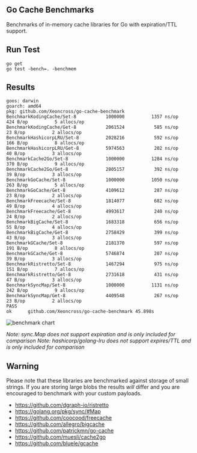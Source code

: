 ## Go Cache Benchmarks

Benchmarks of in-memory cache libraries for Go with expiration/TTL support.

## Run Test

    go get
    go test -bench=. -benchmem

## Results

```
goos: darwin
goarch: amd64
pkg: github.com/Xeoncross/go-cache-benchmark
BenchmarkKodingCache/Set-8         	 1000000	      1357 ns/op	     424 B/op	       5 allocs/op
BenchmarkKodingCache/Get-8         	 2061524	       585 ns/op	      23 B/op	       2 allocs/op
BenchmarkHashicorpLRU/Set-8        	 2028216	       592 ns/op	     166 B/op	       8 allocs/op
BenchmarkHashicorpLRU/Get-8        	 5974563	       202 ns/op	      40 B/op	       3 allocs/op
BenchmarkCache2Go/Set-8            	 1000000	      1284 ns/op	     370 B/op	       9 allocs/op
BenchmarkCache2Go/Get-8            	 2805157	       392 ns/op	      39 B/op	       3 allocs/op
BenchmarkGoCache/Set-8             	 1000000	      1050 ns/op	     263 B/op	       5 allocs/op
BenchmarkGoCache/Get-8             	 4109612	       287 ns/op	      23 B/op	       2 allocs/op
BenchmarkFreecache/Set-8           	 1814077	       682 ns/op	      49 B/op	       4 allocs/op
BenchmarkFreecache/Get-8           	 4993617	       240 ns/op	      24 B/op	       2 allocs/op
BenchmarkBigCache/Set-8            	 1683318	       656 ns/op	      55 B/op	       4 allocs/op
BenchmarkBigCache/Get-8            	 2758429	       399 ns/op	      43 B/op	       3 allocs/op
BenchmarkGCache/Set-8              	 2181370	       597 ns/op	     191 B/op	       8 allocs/op
BenchmarkGCache/Get-8              	 5746874	       207 ns/op	      39 B/op	       3 allocs/op
BenchmarkRistretto/Set-8           	 1467294	       975 ns/op	     151 B/op	       7 allocs/op
BenchmarkRistretto/Get-8           	 2731618	       431 ns/op	      47 B/op	       3 allocs/op
BenchmarkSyncMap/Set-8             	 1000000	      1131 ns/op	     242 B/op	       9 allocs/op
BenchmarkSyncMap/Get-8             	 4409548	       267 ns/op	      23 B/op	       2 allocs/op
PASS
ok  	github.com/Xeoncross/go-cache-benchmark	45.898s
```

![benchmark chart](benchmark.png)

_Note: sync.Map does not support expiration and is only included for comparison_
_Note: hashicorp/golang-lru does not support expires/TTL and is only included for comparison_


## Warning

Please note that these libraries are benchmarked against storage of small strings. If you are storing large blobs the results _will_ differ and you are encouraged to benchmark with your custom payloads.

- https://github.com/dgraph-io/ristretto
- https://golang.org/pkg/sync/#Map
- https://github.com/coocood/freecache
- https://github.com/allegro/bigcache
- https://github.com/patrickmn/go-cache
- https://github.com/muesli/cache2go
- https://github.com/bluele/gcache
